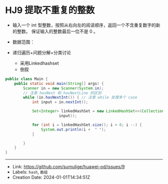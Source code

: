 # HJ9 提取不重复的整数

-  输入一个 int 型整数，按照从右向左的阅读顺序，返回一个不含重复数字的新的整数。
保证输入的整数最后一位不是 0 。
-   数据范围： 
 
-   递归遍历+问题分解+分类讨论
    -   采用Linkedhashset
    -   倒叙

```java
public class Main {
    public static void main(String[] args) {
        Scanner in = new Scanner(System.in);
        // 注意 hasNext 和 hasNextLine 的区别
        while (in.hasNextInt()) { // 注意 while 处理多个 case
            int input = in.nextInt();

            Set<Integer> linkedHashSet = new LinkedHashSet<>(Collections.singletonList(
                        input));

            for (int i = linkedHashSet.size(); i > 0; i --) {
                System.out.println(i +  " ");
            }

        }
    }
}
```

---

* Link: https://github.com/sumulige/huawei-od/issues/9
* Labels: `hash`, `数组`
* Creation Date: 2024-01-01T14:34:51Z
